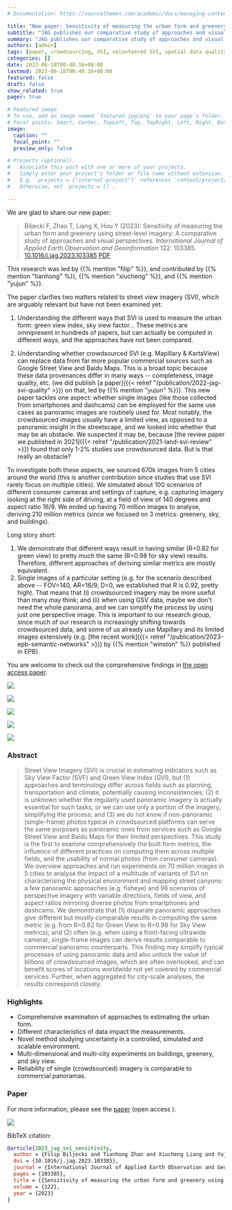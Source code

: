 ```yaml
---
# Documentation: https://sourcethemes.com/academic/docs/managing-content/

title: "New paper: Sensitivity of measuring the urban form and greenery using street-level imagery"
subtitle: "JAG publishes our comparative study of approaches and visual perspectives with street view images."
summary: "JAG publishes our comparative study of approaches and visual perspectives with street view images."
authors: [admin]
tags: [paper, crowdsourcing, VGI, volunteered SVI, spatial data quality, OSM, Mapillary, KartaView, error propagation]
categories: []
date: 2023-06-18T00:40:16+08:00
lastmod: 2023-06-18T00:40:16+08:00
featured: false
draft: false
show_related: true
pager: true

# Featured image
# To use, add an image named `featured.jpg/png` to your page's folder.
# Focal points: Smart, Center, TopLeft, Top, TopRight, Left, Right, BottomLeft, Bottom, BottomRight.
image:
  caption: ""
  focal_point: ""
  preview_only: false

# Projects (optional).
#   Associate this post with one or more of your projects.
#   Simply enter your project's folder or file name without extension.
#   E.g. `projects = ["internal-project"]` references `content/project/deep-learning/index.md`.
#   Otherwise, set `projects = []`.

---
```


We are glad to share our new paper:

> Biljecki F, Zhao T, Liang X, Hou Y (2023): Sensitivity of measuring the urban form and greenery using street-level imagery: A comparative study of approaches and visual perspectives. _International Journal of Applied Earth Observation and Geoinformation_ 122: 103385. [<i class="ai ai-doi-square ai"></i> 10.1016/j.jag.2023.103385](https://doi.org/10.1016/j.jag.2023.103385) [<i class="far fa-file-pdf"></i> PDF](/publication/2023-jag-svi-sensitivity/2023-jag-svi-sensitivity.pdf)</i>  <i class="ai ai-open-access-square ai"></i>

This research was led by {{% mention "filip" %}}, and contributed by {{% mention "tianhong" %}}, {{% mention "xiucheng" %}}, and {{% mention "yujun" %}}.

The paper clarifies two matters related to street view imagery (SVI), which are arguably relevant but have not been examined yet:

1. Understanding the different ways that SVI is used to measure the urban form: green view index, sky view factor... These metrics are omnipresent in hundreds of papers, but can actually be computed in different ways, and the approaches have not been compared.

1. Understanding whether crowdsourced SVI (e.g. Mapillary & KartaView) can replace data from far more popular commercial sources such as Google Street View and Baidu Maps.
This is a broad topic because these data provenances differ in many ways -- completeness, image quality, etc. (we did publish [a paper]({{< relref "/publication/2022-jag-svi-quality" >}}) on that, led by {{% mention "yujun" %}}).
This new paper tackles one aspect: whether single images (like those collected from smartphones and dashcams) can be employed for the same use cases as panoramic images are routinely used for.
Most notably, the crowdsourced images usually have a limited view, as opposed to a panoramic insight in the streetscape, and we looked into whether that may be an obstacle.
We suspected it may be, because [the review paper we published in 2021]({{< relref "/publication/2021-land-svi-review" >}}) found that only 1-2% studies use crowdsourced data. But is that really an obstacle?

To investigate both these aspects, we sourced 670k images from 5 cities around the world (this is another contribution since studies that use SVI rarely focus on multiple cities).
We simulated about 100 scenarios of different consumer cameras and settings of capture, e.g. capturing imagery looking at the right side of driving, at a field of view of 140 degrees and aspect ratio 16/9.
We ended up having 70 million images to analyse, deriving 210 million metrics (since we focused on 3 metrics: greenery, sky, and buildings).

Long story short:
1. We demonstrate that different ways result in having similar (R=0.82 for green view) to pretty much the same (R=0.98 for sky view) results. Therefore, different approaches of deriving similar metrics are mostly equivalent. 
1. Single images of a particular setting (e.g. for the scenario described above -- FOV=140, AR=16/9, D=0, we established that R is 0.92, pretty high).
That means that (i) crowdsourced imagery may be more useful than many may think; and (ii) when using GSV data, maybe we don't need the whole panorama, and we can simplify the process by using just one perspective image. This is important to our research group, since much of our research is increasingly shifting towards crowdsourced data, and some of us already use Mapillary and its limited images extensively (e.g. [the recent work]({{< relref "/publication/2023-epb-semantic-networks" >}}) by {{% mention "winston" %}} published in EPB).

You are welcome to check out the comprehensive findings in [the open access paper](/publication/2023-jag-svi-sensitivity/).

![](1.png)

![](2.png)

![](3.png)

![](4.png)

![](5.png)

### Abstract

> Street View Imagery (SVI) is crucial in estimating indicators such as Sky View Factor (SVF) and Green View Index (GVI), but (1) approaches and terminology differ across fields such as planning, transportation and climate, potentially causing inconsistencies; (2) it is unknown whether the regularly used panoramic imagery is actually essential for such tasks, or we can use only a portion of the imagery, simplifying the process; and (3) we do not know if non-panoramic (single-frame) photos typical in crowdsourced platforms can serve the same purposes as panoramic ones from services such as Google Street View and Baidu Maps for their limited perspectives. This study is the first to examine comprehensively the built form metrics, the influence of different practices on computing them across multiple fields, and the usability of normal photos (from consumer cameras). We overview approaches and run experiments on 70 million images in 5 cities to analyse the impact of a multitude of variants of SVI on characterising the physical environment and mapping street canyons: a few panoramic approaches (e.g. fisheye) and 96 scenarios of perspective imagery with variable directions, fields of view, and aspect ratios mirroring diverse photos from smartphones and dashcams. We demonstrate that (1) disparate panoramic approaches give different but mostly comparable results in computing the same metric (e.g. from R=0.82 for Green View to R=0.98 for Sky View metrics); and (2) often (e.g. when using a front-facing ultrawide camera), single-frame images can derive results comparable to commercial panoramic counterparts. This finding may simplify typical processes of using panoramic data and also unlock the value of billions of crowdsourced images, which are often overlooked, and can benefit scores of locations worldwide not yet covered by commercial services. Further, when aggregated for city-scale analyses, the results correspond closely.

### Highlights

+ Comprehensive examination of approaches to estimating the urban form.
+ Different characteristics of data impact the measurements.
+ Novel method studying uncertainty in a controlled, simulated and scalable environment.
+ Multi-dimensional and multi-city experiments on buildings, greenery, and sky view.
+ Reliability of single (crowdsourced) imagery is comparable to commercial panoramas.

### Paper 

For more information, please see the [paper](/publication/2023-jag-svi-sensitivity/) (open access <i class="ai ai-open-access-square ai"></i>).

[![](page-one.png)](/publication/2023-jag-svi-sensitivity/)

BibTeX citation:
```bibtex
@article{2023_jag_svi_sensitivity,
  author = {Filip Biljecki and Tianhong Zhao and Xiucheng Liang and Yujun Hou},
  doi = {10.1016/j.jag.2023.103385},
  journal = {International Journal of Applied Earth Observation and Geoinformation},
  pages = {103385},
  title = {{Sensitivity of measuring the urban form and greenery using street-level imagery: A comparative study of approaches and visual perspectives}},
  volume = {122},
  year = {2023}
}
```
